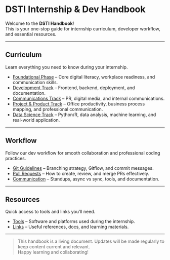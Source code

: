 # DSTI Internship & Dev Handbook

Welcome to the **DSTI Handbook**!   
This is your one-stop guide for internship curriculum, developer workflow, and essential resources.

---

## Curriculum

Learn everything you need to know during your internship.  

- [Foundational Phase](curriculum/foundational-phase.md) – Core digital literacy, workplace readiness, and communication skills.  
- [Development Track](curriculum/development-track.md) – Frontend, backend, deployment, and documentation.  
- [Communications Track](curriculum/communications-track.md) – PR, digital media, and internal communications.  
- [Project & Product Track](curriculum/project-product-track.md) – Office productivity, business process mapping, and professional communication.  
- [Data Science Track](curriculum/data-science-track.md) – Python/R, data analysis, machine learning, and real-world application.


---

##  Workflow

Follow our dev workflow for smooth collaboration and professional coding practices.  

- [Git Guidelines](workflow/git-guidelines.md) – Branching strategy, Gitflow, and commit messages.  
- [Pull Requests](workflow/pull-request.md) – How to create, review, and merge PRs effectively.  
- [Communication](workflow/communication.md) – Standups, async vs sync, tools, and documentation.

---

##  Resources

Quick access to tools and links you’ll need.  

- [Tools](resources/tools.md) – Software and platforms used during the internship.  
- [Links](resources/links.md) – Useful references, docs, and learning materials.

---

> This handbook is a living document. Updates will be made regularly to keep content current and relevant.  
> Happy learning and collaborating! 
